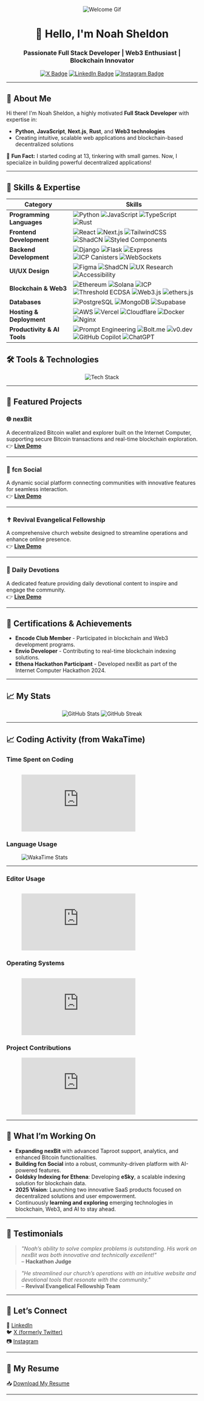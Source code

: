 <div align="center">

![Welcome Gif](./assets/images/welcome1.gif)

# 👋 Hello, I'm Noah Sheldon

### Passionate **Full Stack Developer** | Web3 Enthusiast | Blockchain Innovator

[![X Badge](https://img.shields.io/badge/X-%231DA1F2.svg?style=for-the-badge&logo=x&logoColor=white)](https://x.com/noah__sheldon)
[![LinkedIn Badge](https://img.shields.io/badge/LinkedIn-%230077B5.svg?style=for-the-badge&logo=linkedin&logoColor=white)](https://www.linkedin.com/in/noah--sheldon/)
[![Instagram Badge](https://img.shields.io/badge/Instagram-%23E4405F.svg?style=for-the-badge&logo=instagram&logoColor=white)](https://www.instagram.com/noah__sheldon/)

</div>

---

## 🚀 About Me

Hi there! I'm Noah Sheldon, a highly motivated **Full Stack Developer** with expertise in:

- **Python**, **JavaScript**, **Next.js**, **Rust**, and **Web3 technologies**
- Creating intuitive, scalable web applications and blockchain-based decentralized solutions

🌱 **Fun Fact:** I started coding at 13, tinkering with small games. Now, I specialize in building powerful decentralized applications!

---

## 🧠 Skills & Expertise

| **Category**                | **Skills**                                                                                                                                                                                                                                                                                                                                                                                                                                                                                                   |
| --------------------------- | ------------------------------------------------------------------------------------------------------------------------------------------------------------------------------------------------------------------------------------------------------------------------------------------------------------------------------------------------------------------------------------------------------------------------------------------------------------------------------------------------------------ |
| **Programming Languages**   | ![Python](https://img.shields.io/badge/-Python-3776AB?logo=python&logoColor=white&style=flat) ![JavaScript](https://img.shields.io/badge/-JavaScript-F7DF1E?logo=javascript&logoColor=black&style=flat) ![TypeScript](https://img.shields.io/badge/-TypeScript-3178C6?logo=typescript&logoColor=white&style=flat) ![Rust](https://img.shields.io/badge/-Rust-000000?logo=rust&logoColor=white&style=flat)                                                                                                    |
| **Frontend Development**    | ![React](https://img.shields.io/badge/-React-61DAFB?logo=react&logoColor=black&style=flat) ![Next.js](https://img.shields.io/badge/-Next.js-000000?logo=next.js&logoColor=white&style=flat) ![TailwindCSS](https://img.shields.io/badge/-TailwindCSS-38B2AC?logo=tailwind-css&logoColor=white&style=flat) ![ShadCN](https://img.shields.io/badge/-ShadCN-1E293B?style=flat) ![Styled Components](https://img.shields.io/badge/-Styled%20Components-DB7093?logo=styled-components&logoColor=white&style=flat) |
| **Backend Development**     | ![Django](https://img.shields.io/badge/-Django-092E20?logo=django&logoColor=white&style=flat) ![Flask](https://img.shields.io/badge/-Flask-000000?logo=flask&logoColor=white&style=flat) ![Express](https://img.shields.io/badge/-Express-000000?logo=express&logoColor=white&style=flat) ![ICP Canisters](https://img.shields.io/badge/-ICP%20Canisters-2E65F3?style=flat) ![WebSockets](https://img.shields.io/badge/-WebSockets-010101?style=flat)                                                        |
| **UI/UX Design**            | ![Figma](https://img.shields.io/badge/-Figma-F24E1E?logo=figma&logoColor=white&style=flat) ![ShadCN](https://img.shields.io/badge/-ShadCN-1E293B?style=flat) ![UX Research](https://img.shields.io/badge/-UX%20Research-5B21B6?style=flat) ![Accessibility](https://img.shields.io/badge/-Accessibility-4285F4?style=flat)                                                                                                                                                                                   |
| **Blockchain & Web3**       | ![Ethereum](https://img.shields.io/badge/-Ethereum-3C3C3D?logo=ethereum&logoColor=white&style=flat) ![Solana](https://img.shields.io/badge/-Solana-4E44CE?logo=solana&logoColor=white&style=flat) ![ICP](https://img.shields.io/badge/-ICP-2E65F3?style=flat) ![Threshold ECDSA](https://img.shields.io/badge/-Threshold%20ECDSA-00A65A?style=flat) ![Web3.js](https://img.shields.io/badge/-Web3.js-F16822?style=flat) ![ethers.js](https://img.shields.io/badge/-ethers.js-333333?style=flat)              |
| **Databases**               | ![PostgreSQL](https://img.shields.io/badge/-PostgreSQL-336791?logo=postgresql&logoColor=white&style=flat) ![MongoDB](https://img.shields.io/badge/-MongoDB-47A248?logo=mongodb&logoColor=white&style=flat) ![Supabase](https://img.shields.io/badge/-Supabase-3ECF8E?logo=supabase&logoColor=white&style=flat)                                                                                                                                                                                               |
| **Hosting & Deployment**    | ![AWS](https://img.shields.io/badge/-AWS-FF9900?logo=amazon-aws&logoColor=white&style=flat) ![Vercel](https://img.shields.io/badge/-Vercel-000000?logo=vercel&logoColor=white&style=flat) ![Cloudflare](https://img.shields.io/badge/-Cloudflare-F38020?logo=cloudflare&logoColor=white&style=flat) ![Docker](https://img.shields.io/badge/-Docker-2496ED?logo=docker&logoColor=white&style=flat) ![Nginx](https://img.shields.io/badge/-Nginx-009639?logo=nginx&logoColor=white&style=flat)                 |
| **Productivity & AI Tools** | ![Prompt Engineering](https://img.shields.io/badge/-Prompt%20Engineering-FF5722?style=flat) ![Bolt.me](https://img.shields.io/badge/-Bolt.me-292929?style=flat) ![v0.dev](https://img.shields.io/badge/-v0.dev-0078D4?style=flat) ![GitHub Copilot](https://img.shields.io/badge/-GitHub%20Copilot-181717?logo=github&logoColor=white&style=flat) ![ChatGPT](https://img.shields.io/badge/-ChatGPT-00A67E?logo=openai&logoColor=white&style=flat)                                                            |

## 🛠️ Tools & Technologies

<p align="center">
  <img src="https://skillicons.dev/icons?i=py,js,ts,react,nextjs,tailwind,rust,solana,ethereum,postgres,mongodb,docker,nginx,git" alt="Tech Stack" />
</p>

---

## 🚀 Featured Projects

### 🌐 **nexBit**

A decentralized Bitcoin wallet and explorer built on the Internet Computer, supporting secure Bitcoin transactions and real-time blockchain exploration.  
👉 **[Live Demo](https://7e3lh-5yaaa-aaaaj-azwka-cai.icp0.io/)**

---

### 🌟 **fcn Social**

A dynamic social platform connecting communities with innovative features for seamless interaction.  
👉 **[Live Demo](https://fcn.social)**

---

### ✝️ **Revival Evangelical Fellowship**

A comprehensive church website designed to streamline operations and enhance online presence.  
👉 **[Live Demo](https://www.revivalevangelicalfellowship.com/)**

---

### 📖 **Daily Devotions**

A dedicated feature providing daily devotional content to inspire and engage the community.  
👉 **[Live Demo](https://www.revivalevangelicalfellowship.com/)**

---

## 🏅 Certifications & Achievements

- **Encode Club Member** - Participated in blockchain and Web3 development programs.
- **Envio Developer** - Contributing to real-time blockchain indexing solutions.
- **Ethena Hackathon Participant** - Developed nexBit as part of the Internet Computer Hackathon 2024.

---

## 📈 My Stats

<p align="center">
  <img src="https://github-readme-stats.vercel.app/api?username=noah-sheldon&show_icons=true&theme=tokyonight" alt="GitHub Stats" />
  <img src="https://github-readme-streak-stats.herokuapp.com/?user=noah-sheldon&theme=tokyonight" alt="GitHub Streak" />
</p>

---

## 📈 Coding Activity (from WakaTime)

### **Time Spent on Coding**

## <figure><embed src="https://wakatime.com/share/@018bd2a8-41a3-4b1a-b87b-d87e1858eb0e/1a405388-38dd-469e-a195-1516be35e008.svg"></embed></figure>

### **Language Usage**

<figure>
  <img src="https://wakatime.com/share/@018bd2a8-41a3-4b1a-b87b-d87e1858eb0e/f97c3862-ebc0-4c14-ac2f-89bffb01d791.svg" alt="WakaTime Stats">
</figure>

---

### **Editor Usage**

## <figure><embed src="https://wakatime.com/share/@018bd2a8-41a3-4b1a-b87b-d87e1858eb0e/f55b247e-31b7-45b4-ac16-d0a16b5c82c5.svg"></embed></figure>

### **Operating Systems**

## <figure><embed src="https://wakatime.com/share/@018bd2a8-41a3-4b1a-b87b-d87e1858eb0e/10006189-5843-4777-916e-2721d412505c.svg"></embed></figure>

### **Project Contributions**

<figure><embed src="https://wakatime.com/share/@018bd2a8-41a3-4b1a-b87b-d87e1858eb0e/f4e02496-9de7-4c06-8dc4-87885d477037.svg"></embed></figure>

---

## 🔭 What I’m Working On

- **Expanding nexBit** with advanced Taproot support, analytics, and enhanced Bitcoin functionalities.
- **Building fcn Social** into a robust, community-driven platform with AI-powered features.
- **Goldsky Indexing for Ethena**: Developing **eSky**, a scalable indexing solution for blockchain data.
- **2025 Vision**: Launching two innovative SaaS products focused on decentralized solutions and user empowerment.
- Continuously **learning and exploring** emerging technologies in blockchain, Web3, and AI to stay ahead.

---

## 💬 Testimonials

> _"Noah’s ability to solve complex problems is outstanding. His work on nexBit was both innovative and technically excellent!"_  
> – **Hackathon Judge**

> _"He streamlined our church’s operations with an intuitive website and devotional tools that resonate with the community."_  
> – **Revival Evangelical Fellowship Team**

---

## 🌟 Let’s Connect

💼 [LinkedIn](https://www.linkedin.com/in/noah--sheldon/)  
🐦 [X (formerly Twitter)](https://x.com/noah__sheldon)  
📷 [Instagram](https://www.instagram.com/noah__sheldon/)

---

## 📄 My Resume

📥 [Download My Resume](https://www.linkedin.com/in/noah--sheldon/)

---
